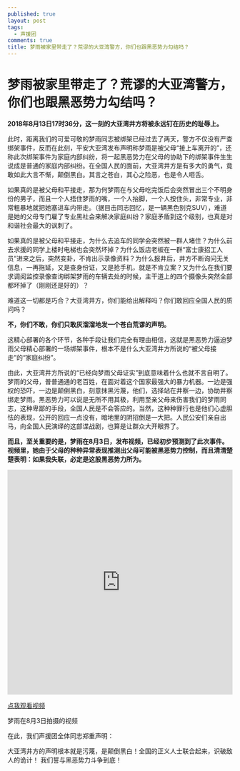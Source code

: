 ```yaml
---
published: true
layout: post
tags:
  - 声援团
comments: true
title: 梦雨被家里带走了？荒谬的大亚湾警方，你们也跟黑恶势力勾结吗？
---
```


# 梦雨被家里带走了？荒谬的大亚湾警方，你们也跟黑恶势力勾结吗？

**2018年8月13日17时36分，这一刻的大亚湾井方将被永远钉在历史的耻辱上。**

此时，距离我们的可爱可敬的梦雨同志被绑架已经过去了两天，警方不仅没有严查绑架事件，反而在此刻，平安大亚湾发布声明称梦雨是被父母“接上车离开的”，还称此次绑架事件为家庭内部纠纷，将一起黑恶势力在父母的协助下的绑架事件生生说成是普通的家庭内部纠纷。在全国人民的面前，大亚湾井方是有多大的勇气，竟敢如此大言不惭，颠倒黑白。其言之苍白，其心之险恶，也是令人咂舌。

如果真的是被父母和平接走，那为何梦雨在与父母吃完饭后会突然冒出三个不明身份的男子，而且一个人捂住梦雨的嘴，一个人抬脚，一个人按住头，非常专业，非常粗暴地就把她塞进车内带走。（据目击同志回忆，是一辆黑色别克SUV），难道是她的父母专门雇了专业黑社会来解决家庭纠纷？家庭矛盾到这个级别，也真是对和谐社会最大的讽刺了。

如果真的是被父母和平接走，为什么去追车的同学会突然被一群人堵住？为什么前去求援的同学上楼时电梯也会突然坏掉？为什么饭店老板在一群“富士康招工人员”进来之后，突然变卦，不肯出示录像资料？为什么报井后，井方不断询问无关信息，一再拖延，又是查身份证，又是抢手机，就是不肯立案？又为什么在我们要求调阅监控录像查询绑架梦雨的车辆去处的时候，主干道上的四个摄像头突然全部都坏掉了（刚刚还是好的）？

难道这一切都是巧合？大亚湾井方，你们能给出解释吗？你们敢回应全国人民的质问吗？

**不，你们不敢，你们只敢灰溜溜地发一个苍白荒谬的声明。**

这精心部署的各个环节，各种手段让我们完全有理由相信，这就是黑恶势力逼迫梦雨父母精心部署的一场绑架事件，根本不是什么大亚湾井方所说的“被父母接走”的“家庭纠纷”。

由此，大亚湾井方所说的“已经向梦雨父母证实”到底意味着什么也就不言自明了。梦雨的父母，普普通通的老百姓，在面对着这个国家最强大的暴力机器。一边是强权的恐吓，一边是颠倒黑白，刻意抹黑污蔑，他们，选择站在井察一边，协助井察绑走梦雨。黑恶势力可以说是无所不用其极，利用至亲父母来伤害我们的梦雨同志，这种卑鄙的手段，全国人民是不会答应的。当然，这种种罪行也是他们心虚胆怯的表现，公开的回应一点没有，暗地里的阴招倒是一大把。人民公安们亲自出马，向全国人民演绎的这部谍战剧，也算是让群众大开眼界了。

**而且，至关重要的是，梦雨在8月3日，发布视频，已经初步预测到了此次事件。视频里，她由于父母的种种异常表现推测出父母可能被黑恶势力控制，而且清清楚楚表明：如果我失联，必定是这股黑恶势力所为。**

<div style="width: 100%; height: 0px; position: relative; padding-bottom: 100.000%;"><iframe src="https://streamable.com/s/nxe5n/uywvjk" frameborder="0" width="100%" height="100%" allowfullscreen style="width: 100%; height: 100%; position: absolute;"></iframe></div>

[点我观看视频][1]

梦雨在8月3日拍摄的视频

在此，我们声援团全体同志郑重声明：

大亚湾井方的声明根本就是污蔑，是颠倒黑白！全国的正义人士联合起来，识破敌人的诡计！
我们誓与黑恶势力斗争到底！


  [1]: https://streamable.com/nxe5n






